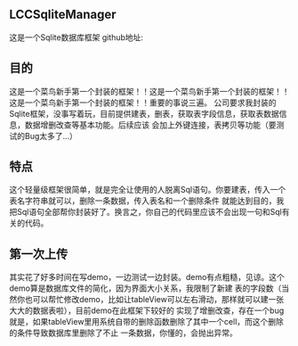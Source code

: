 ## LCCSqliteManager
这是一个Sqlite数据库框架
github地址:

## 目的
这是一个菜鸟新手第一个封装的框架！！这是一个菜鸟新手第一个封装的框架！！这是一个菜鸟新手第一个封装的框架！！重要的事说三遍。
公司要求我封装的Sqlite框架，没事写着玩，目前提供建表，删表，获取表字段信息，获取表数据信息，数据增删改查等基本功能。后续应该
会加上外键连接，表拷贝等功能（要测试的Bug太多了...）

## 特点
这个轻量级框架很简单，就是完全让使用的人脱离Sql语句。你要建表，传入一个表名字符串就可以，删除一条数据，传入表名和一个删除条件
就能达到目的，我把Sql语句全部帮你封装好了。换言之，你自己的代码里应该不会出现一句和Sql有关的代码。


## 第一次上传
其实花了好多时间在写demo，一边测试一边封装。demo有点粗糙，见谅。这个demo算是数据库文件的简化，因为界面大小关系，我限制了新建
表的字段数（当然你也可以帮忙修改demo，比如让tableView可以左右滑动，那样就可以建一张大大的数据表啦），目前demo在此框架下较好的
实现了增删改查，存在一个bug就是，如果tableView里用系统自带的删除函数删除了其中一个cell，而这个删除的条件导致数据库里删除了不止
一条数据，你懂的，会抛出异常。
